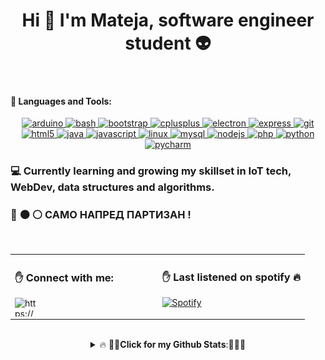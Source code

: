 <h1 align="center"> Hi 👋 I'm Mateja, software engineer student 👽 </h1>
<br>
<!-- <p align="left">
   <img src= "https://github.com/mVujsic/mVujsic/blob/master/img/icon.png">
</p> --!>


<h4 align="left">📝 Languages and Tools:</h4>
<p align="center"> <a href="https://www.arduino.cc/" target="_blank"> <img src="https://cdn.worldvectorlogo.com/logos/arduino-1.svg" alt="arduino" width="40" height="40"/> </a> <a href="https://www.gnu.org/software/bash/" target="_blank"> <img src="https://www.vectorlogo.zone/logos/gnu_bash/gnu_bash-icon.svg" alt="bash" width="40" height="40"/> </a> <a href="https://getbootstrap.com" target="_blank"> <img src="https://github.com/mVujsic/devicon/blob/master/icons/bootstrap/bootstrap-plain.svg" alt="bootstrap" width="40" height="40"/> </a> <a href="https://www.w3schools.com/cpp/" target="_blank"> <img src="https://github.com/mVujsic/devicon/blob/master/icons/c/c-plain.svg" alt="cplusplus" width="40" height="40"/> </a> <a href="https://www.electronjs.org" target="_blank"> <img src="https://github.com/mVujsic/devicon/blob/master/icons/electron/electron-original.svg" alt="electron" width="40" height="40"/> </a> <a href="https://expressjs.com" target="_blank"> <img src="https://github.com/mVujsic/devicon/blob/master/icons/express/express-original-wordmark.svg" alt="express" width="40" height="40"/> </a> <a href="https://git-scm.com/" target="_blank"> <img src="https://www.vectorlogo.zone/logos/git-scm/git-scm-icon.svg" alt="git" width="40" height="40"/> </a> <a href="https://www.w3.org/html/" target="_blank"> <img src="https://github.com/mVujsic/devicon/blob/master/icons/html5/html5-original.svg" alt="html5" width="40" height="40"/> </a> <a href="https://www.java.com" target="_blank"> <img src="https://github.com/mVujsic/devicon/blob/master/icons/java/java-original.svg" alt="java" width="40" height="40"/> </a> <a href="https://developer.mozilla.org/en-US/docs/Web/JavaScript" target="_blank"> <img src="https://github.com/mVujsic/devicon/blob/master/icons/javascript/javascript-plain.svg" alt="javascript" width="40" height="40"/> </a> <a href="https://www.linux.org/" target="_blank"> <img src="https://github.com/mVujsic/devicon/blob/master/icons/linux/linux-original.svg" alt="linux" width="40" height="40"/> </a> <a href="https://www.mysql.com/" target="_blank"> <img src="https://github.com/mVujsic/devicon/blob/master/icons/mysql/mysql-original-wordmark.svg" alt="mysql" width="40" height="40"/> </a> <a href="https://nodejs.org" target="_blank"> <img src="https://github.com/mVujsic/devicon/blob/master/icons/nodejs/nodejs-original.svg" alt="nodejs" width="40" height="40"/> </a> <a href="https://www.php.net" target="_blank"> <img src="https://github.com/mVujsic/devicon/blob/master/icons/php/php-plain.svg" alt="php" width="40" height="40"/> </a> <a href="https://www.python.org" target="_blank"> <img src="https://github.com/mVujsic/devicon/blob/master/icons/python/python-original.svg" alt="python" width="40" height="40"/> </a> <a href="" target="_blank"> <img src="https://github.com/mVujsic/devicon/blob/master/icons/pycharm/pycharm-original-wordmark.svg" alt="pycharm" width="40" height="40"/> </a> </p>

### 💻 Currently learning and growing my skillset in IoT tech, WebDev, data structures and algorithms. 
### :basketball: :black_circle: :white_circle: САМО НАПРЕД ПАРТИЗАН !
<br>

<table width="100%"> 
  <tr>
  <td width="50%">
 <h3 align="left">✋  Connect with me:</h3>
 <p align="left">
<a href="https://fb.com/https://www.facebook.com/mateja.vujsic/" target="blank"><img align="left" src="https://cdn.jsdelivr.net/npm/simple-icons@3.0.1/icons/facebook.svg" alt="https://www.facebook.com/mateja.vujsic/" height="30" width="40" /></a>
</p>   
  </td>
  <td width="50%">

   ### ✋ Last listened on spotify 🔥
   
   [![Spotify](https://novatorem-git-master-mvujsic.vercel.app/api/spotify)](https://open.spotify.com/user/maxwell29)
  
  </td>
  </table>
<br>

<details>
   <summary align='center' >
      🔥 👊💯<b>Click for my Github Stats</b>:💯👊🔥 
   </summary>
<p align="left">
  <img style="margin-left:30px" src = "https://github-readme-stats.vercel.app/api?username=mVujsic&show_icons=true&theme=merco&hide_border=true&line_height=33">
  <img src = "https://github-readme-stats.vercel.app/api/top-langs/?username=mVujsic&hide=css&theme=merco&hide_border=true">
</p>
</details>
